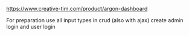 https://www.creative-tim.com/product/argon-dashboard

For preparation 
use all input types in crud (also with ajax)
create admin login and user login 
